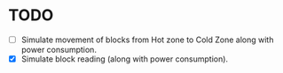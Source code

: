 TODO
=====

- [ ] Simulate movement of blocks from Hot zone to Cold Zone along with power consumption.  
- [x] Simulate block reading (along with power consumption).
